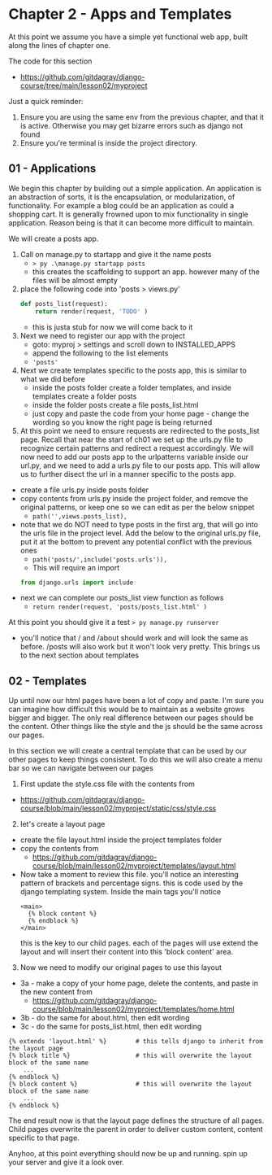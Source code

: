 # Chapter 2 - Apps and Templates

At this point we assume you have a simple yet functional web app, built along the lines of chapter one.

The code for this section

- https://github.com/gitdagray/django-course/tree/main/lesson02/myproject

Just a quick reminder:

1. Ensure you are using the same env from the previous chapter, and that it is active. Otherwise you may get bizarre errors such as django not found
2. Ensure you're terminal is inside the project directory.

## 01 - Applications

We begin this chapter by building out a simple application. An application is an abstraction of sorts, it is the encapsulation, or modularization, of functionality. For example a blog could be an application as could a shopping cart. It is generally frowned upon to mix functionality in single application. Reason being is that it can become more difficult to maintain.

We will create a posts app.

1. Call on manage.py to startapp and give it the name posts
   - `> py .\manage.py startapp posts`
   - this creates the scaffolding to support an app. however many of the files will be almost empty
2. place the following code into 'posts > views.py'
   ```python
   def posts_list(request):
       return render(request, 'TODO' )
   ```
   - this is justa stub for now we will come back to it
3. Next we need to register our app with the project
   - goto: myproj > settings and scroll down to INSTALLED_APPS
   - append the following to the list elements
   - `'posts'`
4. Next we create templates specific to the posts app, this is similar to what we did before
   - inside the posts folder create a folder templates, and inside templates create a folder posts
   - inside the folder posts create a file posts_list.html
   - just copy and paste the code from your home page - change the wording so you know the right page is being returned
5. At this point we need to ensure requests are redirected to the posts_list page. Recall that near the start of ch01 we set up the urls.py file to recognize certain patterns and redirect a request accordingly. We will now need to add our posts app to the urlpatterns variable inside our url.py, and we need to add a urls.py file to our posts app. This will allow us to further disect the url in a manner specific to the posts app.

- create a file urls.py inside posts folder
- copy contents from urls.py inside the project folder, and remove the original patterns, or keep one so we can edit as per the below snippet
  - `path('',views.posts_list),`
- note that we do NOT need to type posts in the first arg, that will go into the urls file in the project level. Add the below to the original urls.py file, put it at the bottom to prevent any potential conflict with the previous ones
  - `path('posts/',include('posts.urls')),`
  - This will require an import
  ```python
  from django.urls import include
  ```
- next we can complete our posts_list view function as follows
  - `return render(request, 'posts/posts_list.html' )`

At this point you should give it a test
`> py manage.py runserver`

- you'll notice that / and /about should work and will look the same as before. /posts will also work but it won't look very pretty. This brings us to the next section about templates

## 02 - Templates

Up until now our html pages have been a lot of copy and paste. I'm sure you can imagine how difficult this would be to maintain as a website grows bigger and bigger. The only real difference between our pages should be the content. Other things like the style and the js should be the same across our pages.

In this section we will create a central template that can be used by our other pages to keep things consistent. To do this we will also create a menu bar so we can navigate between our pages

1. First update the style.css file with the contents from

- https://github.com/gitdagray/django-course/blob/main/lesson02/myproject/static/css/style.css

2. let's create a layout page

- create the file layout.html inside the project templates folder
- copy the contents from
  - https://github.com/gitdagray/django-course/blob/main/lesson02/myproject/templates/layout.html
- Now take a moment to review this file. you'll notice an interesting pattern of brackets and percentage signs. this is code used by the django templating system. Inside the main tags you'll notice
  ```django
  <main>
    {% block content %}
    {% endblock %}
  </main>
  ```
  this is the key to our child pages. each of the pages will use extend the layout and will insert their content into this 'block content' area.

3. Now we need to modify our original pages to use this layout

- 3a - make a copy of your home page, delete the contents, and paste in the new content from
  - https://github.com/gitdagray/django-course/blob/main/lesson02/myproject/templates/home.html
- 3b - do the same for about.html, then edit wording
- 3c - do the same for posts_list.html, then edit wording

```django
{% extends 'layout.html' %}        # this tells django to inherit from the layout page
{% block title %}                  # this will overwrite the layout block of the same name
    ...
{% endblock %}
{% block content %}                # this will overwrite the layout block of the same name
    ...
{% endblock %}
```

The end result now is that the layout page defines the structure of all pages. Child pages overwrite the parent in order to deliver custom content, content specific to that page.

Anyhoo, at this point everything should now be up and running. spin up your server and give it a look over.
